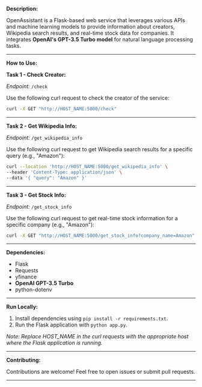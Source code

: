 **Description:**

OpenAssistant is a Flask-based web service that leverages various APIs and machine learning models to provide information about creators, Wikipedia search results, and real-time stock data for companies. It integrates **OpenAI's GPT-3.5 Turbo model** for natural language processing tasks.

---

**How to Use:**

**Task 1 - Check Creator:**

*Endpoint:* `/check`

Use the following curl request to check the creator of the service:

```bash
curl -X GET "http://HOST_NAME:5000/check"
```

---

**Task 2 - Get Wikipedia Info:**

*Endpoint:* `/get_wikipedia_info`

Use the following curl request to get Wikipedia search results for a specific query (e.g., "Amazon"):

```bash
curl --location 'http://HOST_NAME:5000/get_wikipedia_info' \
--header 'Content-Type: application/json' \
--data '{ "query": "Amazon" }'
```

---

**Task 3 - Get Stock Info:**

*Endpoint:* `/get_stock_info`

Use the following curl request to get real-time stock information for a specific company (e.g., "Amazon"):

```bash
curl -X GET "http://HOST_NAME:5000/get_stock_info?company_name=Amazon"
```

---

**Dependencies:**

- Flask
- Requests
- yfinance
- **OpenAI GPT-3.5 Turbo**
- python-dotenv

---

**Run Locally:**

1. Install dependencies using `pip install -r requirements.txt`.
2. Run the Flask application with `python app.py`.

*Note: Replace HOST_NAME in the curl requests with the appropriate host where the Flask application is running.*

---

**Contributing:**

Contributions are welcome! Feel free to open issues or submit pull requests.

---
